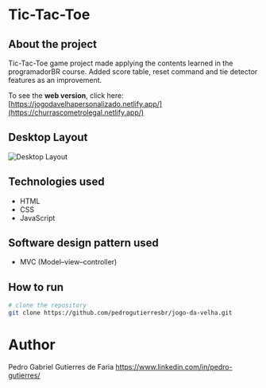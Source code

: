 # Tic-Tac-Toe


##   About the project
 
Tic-Tac-Toe game project made applying the contents learned in the programadorBR course. Added score table, reset command and tie detector features as an improvement.

To see the **web version**, click here: [https://jogodavelhapersonalizado.netlify.app/](https://churrascometrolegal.netlify.app/)

## Desktop Layout

![Desktop Layout](https://github.com/pedrogutierresbr/jogo-da-velha/blob/main/assets/gif-desktop.gif?raw=true)



##  Technologies used

-   HTML
-   CSS
-   JavaScript

##  Software design pattern used

-   MVC (Model–view–controller)

##  How to run

```bash
# clone the repository
git clone https://github.com/pedrogutierresbr/jogo-da-velha.git
```


# Author
Pedro Gabriel Gutierres de Faria
https://www.linkedin.com/in/pedro-gutierres/
